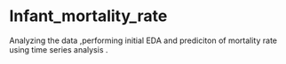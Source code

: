 # Infant_mortality_rate
 Analyzing the data ,performing initial EDA and prediciton of mortality rate using time series analysis .
